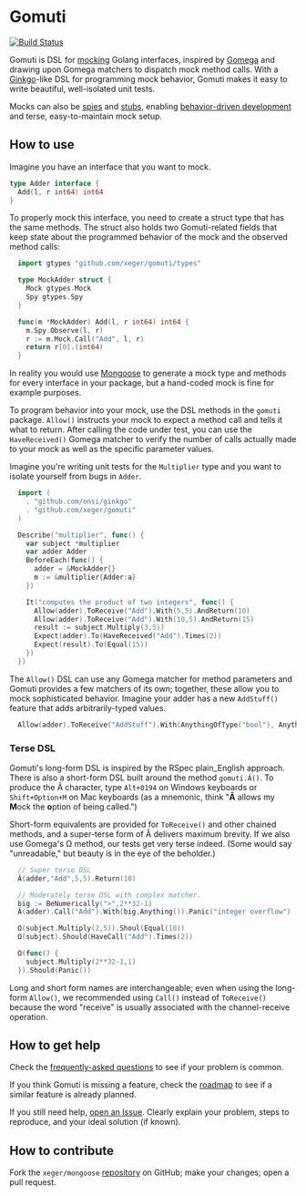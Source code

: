 # Gomuti

[![Build Status](https://travis-ci.org/xeger/gomuti.png)](https://travis-ci.org/xeger/gomuti)

Gomuti is DSL for [mocking](https://en.wikipedia.org/wiki/Mock_object) Golang interfaces, inspired by  [Gomega](https://github.com/onsi/gomega) and drawing upon Gomega matchers to dispatch mock method calls.
With a [Ginkgo](https://github.com/onsi/ginkgo)-like DSL for programming mock behavior, Gomuti makes it
easy to write beautiful, well-isolated unit tests.

Mocks can also be [spies](https://robots.thoughtbot.com/spy-vs-spy#what-do-you-mean-spy) and [stubs](),
enabling [behavior-driven development](https://en.wikipedia.org/wiki/Behavior-driven_development) and
terse, easy-to-maintain mock setup.

## How to use

Imagine you have an interface that you want to mock.

```go
type Adder interface {
  Add(l, r int64) int64
}
```

To properly mock this interface, you need to create a struct type that has the
same methods. The struct also holds two Gomuti-related fields that keep state
about the programmed behavior of the mock and the observed method calls:

```go
  import gtypes "github.com/xeger/gomuti/types"

  type MockAdder struct {
    Mock gtypes.Mock
    Spy gtypes.Spy
  }

  func(m *MockAdder) Add(l, r int64) int64 {
    m.Spy.Observe(l, r)
    r := m.Mock.Call("Add", l, r)
    return r[0].(int64)
  }
```

In reality you would use [Mongoose](https://github.com/xeger/mongoose) to
generate a mock type and methods for every interface in your package,
but a hand-coded mock is fine for example purposes.

To program behavior into your mock, use the DSL methods in the `gomuti`
package. `Allow()` instructs your mock to expect a method call and
tells it what to return. After calling the code under test, you can
use the `HaveReceived()` Gomega matcher to verify the number of calls
actually made to your mock as well as the specific parameter values.

Imagine you're writing unit tests for the `Multiplier` type
and you want to isolate yourself from bugs in `Adder`.

```go
  import (
    . "github.com/onsi/ginkgo"
    . "github.com/xeger/gomuti"
  )

  Describe("multiplier", func() {
    var subject *multiplier
    var adder Adder
    BeforeEach(func() {
      adder = &MockAdder{}
      m := &multiplier{Adder:a}
    })

    It("computes the product of two integers", func() {
      Allow(adder).ToReceive("Add").With(5,5).AndReturn(10)
      Allow(adder).ToReceive("Add").With(10,5).AndReturn(15)
      result := subject.Multiply(3,5))
      Expect(adder).To(HaveReceived("Add").Times(2))
      Expect(result).To(Equal(15))
    })
  })
```

The `Allow()` DSL can use any Gomega matcher for method parameters and Gomuti
provides a few matchers of its own; together, these allow you to mock
sophisticated behavior. Imagine your adder has a new `AddStuff()` feature
that adds arbitrarily-typed values.

```go
  Allow(adder).ToReceive("AddStuff").With(AnythingOfType("bool"), Anything()).AndReturn(True)
```

### Terse DSL

Gomuti's long-form DSL is inspired by the RSpec plain_English approach.
There is also a short-form DSL built around the method `gomuti.Â()`. To produce
the Â character, type `Alt+0194` on Windows keyboards or `Shift+Option+M` on Mac keyboards
(as a mnemonic, think "**Â** allows my **M**ock the **o**ption of being called.") 

Short-form equivalents are provided for `ToReceive()` and other chained methods, and
a super-terse form of Â delivers maximum brevity. If we also use Gomega's Ω method, our
tests get very terse indeed. (Some would say "unreadable," but beauty is in the eye of
the beholder.)

```go
  // Super terse DSL
  Â(adder,"Add",5,5).Return(10)

  // Moderately terse DSL with complex matcher.
  big := BeNumerically(">",2**32-1)
  Â(adder).Call("Add").With(big,Anything()).Panic("integer overflow")

  Ω(subject.Multiply(2,5)).Shoul(Equal(10))
  Ω(subject).Should(HaveCall("Add").Times(2))

  Ω(func() {
    subject.Multiply(2**32-1,1)
  }).Should(Panic())
```

Long and short form names are interchangeable; even when using the
long-form `Allow()`, we recommended using `Call()` instead of `ToReceive()`
because the word "receive" is usually associated with the channel-receive
operation.

## How to get help

Check the [frequently-asked questions](FAQ.md) to see if your problem is common.

If you think Gomuti is missing a feature, check the [roadmap](TODO.md) to see
if a similar feature is already planned.

If you still need help, [open an Issue](https://github.com/xeger/mongoose/issues/new).
Clearly explain your problem, steps to reproduce, and your ideal solution (if known).

## How to contribute

Fork the `xeger/mongoose` [repository](https://github.com/xeger/mongoose) on GitHub; make your changes; open a pull request.

